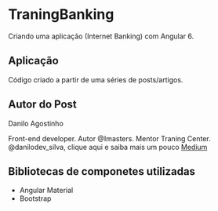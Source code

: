 # TraningBanking

Criando uma aplicação (Internet Banking) com Angular 6. 

## Aplicação

Código criado a partir de uma séries de posts/artigos.

## Autor do Post

Danilo Agostinho

Front-end developer. Autor @Imasters. Mentor Traning Center. @danilodev_silva, clique aqui e saiba mais um pouco [Medium](https://medium.com/@danilodev.silva)

## Bibliotecas de componetes utilizadas
* Angular Material
* Bootstrap

